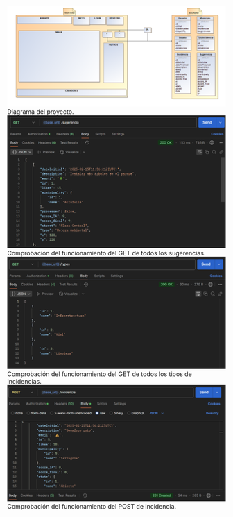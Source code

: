 
![Descripción de la imagen](https://github.com/Alvar258/KernelPanic/blob/main/Diagrama_Uno.png?raw=true)
Diagrama del proyecto.
![Descripción de la imagen](https://github.com/Alvar258/KernelPanic/blob/main/get_sugerencia.png?raw=true)
Comprobación del funcionamiento del GET de todos los sugerencias.
![Descripción de la imagen](https://github.com/Alvar258/KernelPanic/blob/main/get_types.png?raw=true)
Comprobación del funcionamiento del GET de todos los tipos de incidencias.
![Descripción de la imagen](https://github.com/Alvar258/KernelPanic/blob/main/post_incidencia.png?raw=true)
Comprobación del funcionamiento del POST de incidencia. 

